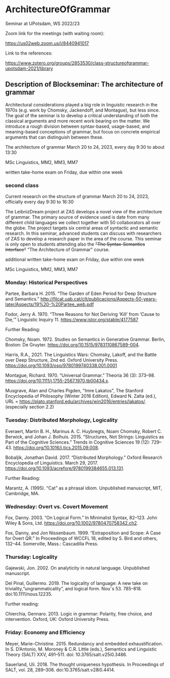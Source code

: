# ArchitectureOfGrammar
Seminar at UPotsdam, WS 2022/23

Zoom link for the meetings (with waiting room):

https://us02web.zoom.us/j/8440941017

Link to the references:

https://www.zotero.org/groups/2853530/class-structureofgrammar-upotsdam-2021/library

## Description of Blockseminar: The architecture of grammar

Architectural considerations played a big role in linguistic research in the 1970s (e.g. work by Chomsky, Jackendoff, and Montague), but less since.  The goal of the seminar is to develop a critical understanding of both the classical arguments and more recent work bearing on the matter.  We introduce a rough division between syntax-based, usage-based, and meaning-based conceptions of grammar, but focus on concrete empirical arguments that can distinguish between these.

The architecture of grammar
March 20 to 24, 2023, every day 9:30 to about 13:30

MSc Linguistics, MM2, MM3, MM7

written take-home exam on Friday, due within one week
### second class

Current research on the structure of grammar
March 20 to 24, 2023, officially every day 9:30 to 16:30 

The LeibnizDream project at ZAS develops a novel view of the architecture of grammar.  The primary source of evidence used is date from many different child languages we collect together with 50 collaborators all over the globe. The project targets six central areas of syntactic and semantic research.  In this seminar, advanced students can discuss with researchers of ZAS to develop a research paper in the area of the course.  This seminar is only open to students attending also the ~~"The Syntax-Semantics Interface"~~ "The Architecture of Grammar" course.

additional written take-home exam on Friday, due within one week

MSc Linguistics, MM2, MM3, MM7


### Monday: Historical Perspectives

Partee, Barbara H. 2015. “The Garden of Eden Period for Deep Structure and Semantics.” http://filcat.uab.cat/clt/publicacions/Aspects-50-years-later/Aspects/19%20-%20Partee_web.pdf

Fodor, Jerry A. 1970. “Three Reasons for Not Deriving ‘Kill’ from ‘Cause to Die,’” Linguistic Inquiry 11. https://www.jstor.org/stable/4177587

Further Reading:

Chomsky, Noam. 1972. Studies on Semantics in Generative Grammar. Berlin, Boston: De Gruyter. https://doi.org/10.1515/9783110867589-004.

Harris, R.A., 2021. The Linguistics Wars: Chomsky, Lakoff, and the Battle over Deep Structure, 2nd ed. Oxford University Press. https://doi.org/10.1093/oso/9780199740338.001.0001

Montague, Richard. 1970. “Universal Grammar.” Theoria 36 (3): 373–98. https://doi.org/10.1111/j.1755-2567.1970.tb00434.x.

Musgrave, Alan and Charles Pigden, "Imre Lakatos", The Stanford Encyclopedia of Philosophy (Winter 2016 Edition), Edward N. Zalta (ed.), URL = <https://plato.stanford.edu/archives/win2016/entries/lakatos/>.
(especially section 2.2)


### Tuesday: Distributed Morphology, Logicality

Everaert, Martin B. H., Marinus A. C. Huybregts, Noam Chomsky, Robert C. Berwick, and Johan J. Bolhuis. 2015. “Structures, Not Strings: Linguistics as Part of the Cognitive Sciences.” Trends in Cognitive Sciences 19 (12): 729–43. https://doi.org/10.1016/j.tics.2015.09.008.


Bobaljik, Jonathan David. 2017. “Distributed Morphology.” Oxford Research Encyclopedia of Linguistics. March 29, 2017. https://doi.org/10.1093/acrefore/9780199384655.013.131.


Further Reading:

Marantz, A. (1995). “Cat” as a phrasal idiom. Unpublished manuscript, MIT, Cambridge, MA.


### Wednesday: Overt vs. Covert Movement

Fox, Danny. 2003. “On Logical Form.” In Minimalist Syntax, 82–123. John Wiley & Sons, Ltd. https://doi.org/10.1002/9780470758342.ch2.

Fox, Danny, and Jon Nissenbaum. 1999. “Extraposition and Scope: A Case for Overt QR.” In Proceedings of WCCFL 18, edited by S. Bird and others, 132–44. Somerville, Mass.: Cascadilla Press.


### Thursday: Logicality

Gajewski, Jon. 2002. On analyticity in natural language. Unpublished manuscript.

Del Pinal, Guillermo. 2019. The logicality of language: A new take on triviality,“ungrammaticality”, and logical form. Nouˆs 53. 785–818. doi:10.1111/nous.12235.

Further reading:

Chierchia, Gennaro. 2013. Logic in grammar: Polarity, free choice, and intervention. Oxford, UK: Oxford University Press.

### Friday: Economy and Efficiency

Meyer, Marie-Christine. 2015. Redundancy and embedded exhaustification. In S. D’Antonio, M. Moroney & C.R. Little (eds.), Semantics and Linguistic Theory (SALT) XXV, 491–511. doi: 10.3765/salt.v25i0.3486.

Sauerland, Uli. 2018. The thought uniqueness hypothesis. In Proceedings of SALT, vol. 28, 289–306. doi:10.3765/salt.v28i0.4414.

